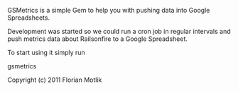 GSMetrics is a simple Gem to help you with pushing data into Google Spreadsheets.

Development was started so we could run a cron job in regular intervals and push metrics data about Railsonfire to a Google Spreadsheet.

To start using it simply run

gsmetrics

Copyright (c) 2011 Florian Motlik